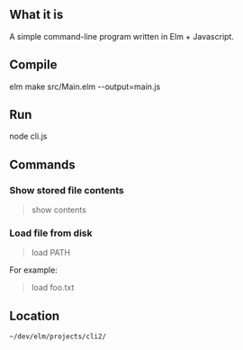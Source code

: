 
## What it is

A simple command-line program written in Elm + Javascript.

## Compile

elm make src/Main.elm --output=main.js

## Run

node cli.js

## Commands

### Show stored file contents

> show contents

### Load file from disk

> load PATH

For example:

> load foo.txt

## Location

`~/dev/elm/projects/cli2/`
